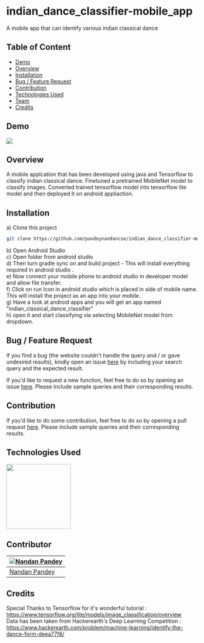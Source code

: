 # indian_dance_classifier-mobile_app
A mobile app that can identify various indian classical dance 


## Table of Content
  * [Demo](#demo)
  * [Overview](#overview)
  * [Installation](#installation)
  * [Bug / Feature Request](#bug---feature-request)
  * [Contribution](#contribution)
  * [Technologies Used](#technologies-used)
  * [Team](#team)
  * [Credits](#credits)


## Demo

![](https://i.imgur.com/JNfwo9B.jpg)



## Overview
A mobile applcation that has been developed using java and Tensorflow to classify indian classical dance. Finetuned a pretrained MobileNet model to classify images.
Converted trained tensorflow model into tensorflow lite model and then deployed it on android appliaction. 

## Installation
a) Clone this project 
```bash
git clone https://github.com/pandeynandancse/indian_dance_classifier-mobile_app.git
```

b) Open Android Studio <br>
c) Open folder from android studio <br>
d) Then turn gradle sync on and build project - This will install everything required in android studio . <br>
e) Now connect your mobile phone to android studio in developer model and allow file transfer. <br>
f) Click on run Icon in android studio which is placed in side of mobile name. This will install the project as an app into your mobile. <br>
g) Have a look at android apps and you will get an app named "indian_classical_dance_classifier" <br>
h) open it and start classifying via selecting MobileNet model from dropdown.<br> 


## Bug / Feature Request
If you find a bug (the website couldn't handle the query and / or gave undesired results), kindly open an issue [here](https://github.com/pandeynandancse/indian_dance_classifier-mobile_app/issues/new) by including your search query and the expected result.

If you'd like to request a new function, feel free to do so by opening an issue [here](https://github.com/pandeynandancse/nindian_dance_classifier-mobile_app/issues/new). Please include sample queries and their corresponding results.


## Contribution
If you'd like to do some contribution, feel free to do so by opening a pull request [here](https://github.com/pandeynandancse/indian_dance_classifier-mobile_app/pulls). Please include sample queries and their corresponding results.




## Technologies Used

[<img target="_blank" src="https://i.imgur.com/rENjoBA.png" width=170>](https://www.tensorflow.org/) 



## Contributor
[![Nandan Pandey](https://qph.fs.quoracdn.net/main-thumb-189737418-200-jmwzsixdznlgemnejuecomukeluqkgzd.jpeg)](https://pandeynandancse.github.io) |
-|
[Nandan Pandey](https://pandeynandancse.github.io) |)



## Credits
Special Thanks to Tensorflow for it's wonderful tutorial : https://www.tensorflow.org/lite/models/image_classification/overview <br>
Data has been taken from Hackerearth's Deep Learning Competition : https://www.hackerearth.com/problem/machine-learning/identify-the-dance-form-deea77f8/


 
